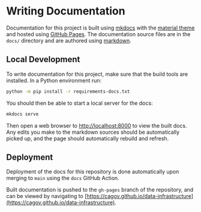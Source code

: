 # Writing Documentation

Documentation for this project is built using [mkdocs](https://www.mkdocs.org/)
with the [material theme](https://squidfunk.github.io/mkdocs-material/)
and hosted using [GitHub Pages](https://pages.github.com/).
The documentation source files are in the `docs/` directory
and are authored using [markdown](https://docs.github.com/en/get-started/writing-on-github/getting-started-with-writing-and-formatting-on-github/basic-writing-and-formatting-syntax).

## Local Development

To write documentation for this project, make sure that the build tools are installed.
In a Python environment run:

```bash
python -m pip install -r requirements-docs.txt
```

You should then be able to start a local server for the docs:

```bash
mkdocs serve
```

Then open a web browser to [http://localhost:8000](http://localhost:8000) to view the built docs.
Any edits you make to the markdown sources should be automatically picked up,
and the page should automatically rebuild and refresh.

## Deployment

Deployment of the docs for this repository is done automatically upon merging to `main`
using the `docs` GitHub Action.

Built documentation is pushed to the `gh-pages` branch of the repository,
and can be viewed by navigating to [https://cagov.github.io/data-infrastructure](https://cagov.github.io/data-infrastructure).

